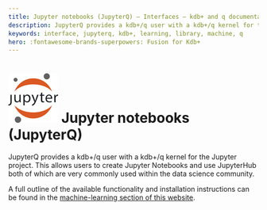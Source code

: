 ```yaml
---
title: Jupyter notebooks (JupyterQ) – Interfaces – kdb+ and q documentation
description: JupyterQ provides a kdb+/q user with a kdb+/q kernel for the Jupyter project. This allows users to create Jupyter Notebooks and use JupyterHub both of which are very commonly used within the data science community.
keywords: interface, jupyterq, kdb+, learning, library, machine, q
hero: :fontawesome-brands-superpowers: Fusion for Kdb+
---
```

# ![Jupyter](img/jupyter.png) Jupyter notebooks (JupyterQ)



JupyterQ provides a kdb+/q user with a kdb+/q kernel for the Jupyter project. This allows users to create Jupyter Notebooks and use JupyterHub both of which are very commonly used within the data science community.

A full outline of the available functionality and installation instructions can be found in the [machine-learning section of this website](../ml/jupyterq/index.md).
